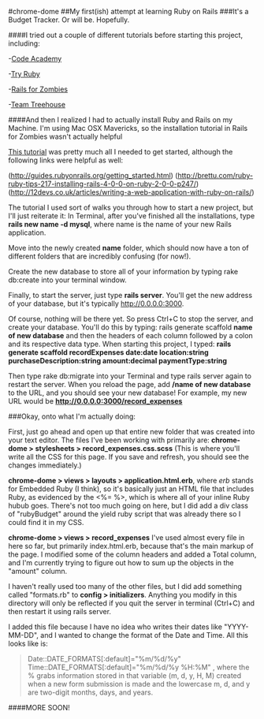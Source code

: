 #chrome-dome
##My first(ish) attempt at learning Ruby on Rails
###It's a Budget Tracker. Or will be. Hopefully.


####I tried out a couple of different tutorials before starting this project, including:

-[Code Academy](http://www.codecademy.com/en/tracks/ruby)

-[Try Ruby](http://tryruby.org/levels/1/challenges/0)

-[Rails for Zombies](http://railsforzombies.org/levels/1)

-[Team Treehouse](http://teamtreehouse.com/library/build-a-simple-ruby-on-rails-application)

####And then I realized I had to actually install Ruby and Rails on my Machine. I'm using Mac OSX Mavericks, so the installation tutorial in Rails for Zombies wasn't actually helpful

[This tutorial](https://gorails.com/setup/osx/10.9-mavericks) was pretty much all I needed to get started, although the following links were helpful as well:

(http://guides.rubyonrails.org/getting_started.html)
(http://brettu.com/ruby-ruby-tips-217-installing-rails-4-0-0-on-ruby-2-0-0-p247/)
(http://12devs.co.uk/articles/writing-a-web-application-with-ruby-on-rails/)

The tutorial I used sort of walks you through how to start a new project, but I'll just reiterate it:
In Terminal, after you've finished all the installations, type **rails new name -d mysql**, where name is the name of your new Rails application.

Move into the newly created **name** folder, which should now have a ton of different folders that are incredibly confusing (for now!). 

Create the new database to store all of your information by typing rake db:create into your terminal window.

Finally, to start the server, just type **rails server**. You'll get the new address of your database, but it's typically http://0.0.0.0:3000. 

Of course, nothing will be there yet. So press Ctrl+C to stop the server, and create your database. You'll do this by typing: rails generate scaffold **name of new database** and then the headers of each column followed by a colon and its respective data type. 
When starting this project, I typed: **rails generate scaffold recordExpenses date:date location:string purchaseDescription:string amount:decimal paymentType:string**


Then type rake db:migrate into your Terminal and type rails server again to restart the server. When you reload the page, add **/name of new database** to the URL, and you should see your new database! For example, my new URL would be **http://0.0.0.0:3000/record_expenses**

###Okay, onto what I'm actually doing:

First, just go ahead and open up that entire new folder that was created into your text editor. The files I've been working with primarily are:
**chrome-dome > stylesheets > record_expenses.css.scss** (This is where you'll write all the CSS for this page. If you save and refresh, you should see the changes immediately.)

**chrome-dome > views > layouts > application.html.erb**, where *erb* stands for Embedded Ruby (I think), so it's basically just an HTML file that includes Ruby, as evidenced by the <%= %>, which is where all of your inline Ruby hubub goes.
There's not too much going on here, but I did add a div class of "rubyBudget" around the yield ruby script that was already there so I could find it in my CSS. 

**chrome-dome > views > record_expenses**
I've used almost every file in here so far, but primarily index.html.erb, because that's the main markup of the page. I modified some of the column headers and added a Total column, and I'm currently trying to figure out how to sum up the objects in the "amount" column.

I haven't really used too many of the other files, but I did add something called "formats.rb" to **config > initializers**. Anything you modify in this directory will only be reflected if you quit the server in terminal (Ctrl+C) and then restart it using rails server.

I added this file because I have no idea who writes their dates like "YYYY-MM-DD", and I wanted to change the format of the Date and Time. All this looks like is:
>Date::DATE_FORMATS[:default]="%m/%d/%y"
>Time::DATE_FORMATS[:default]="%m/%d/%y %H:%M"
, where the % grabs information stored in that variable (m, d, y, H, M) created when a new form submission is made and the lowercase m, d, and y are two-digit months, days, and years. 

####MORE SOON! 




